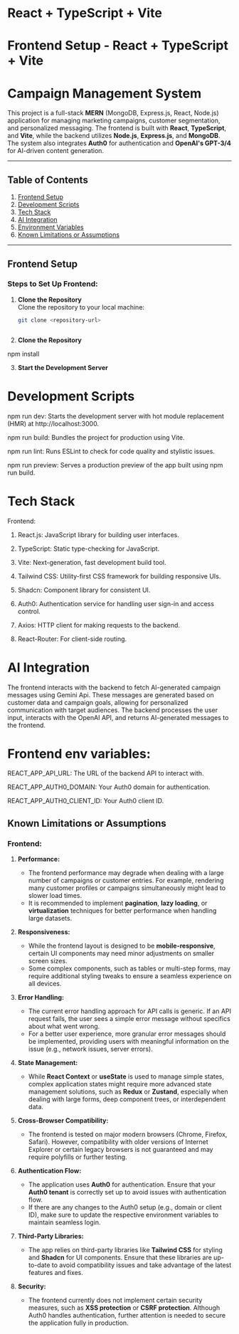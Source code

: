 # React + TypeScript + Vite

# Frontend Setup - React + TypeScript + Vite


# Campaign Management System

This project is a full-stack **MERN** (MongoDB, Express.js, React, Node.js) application for managing marketing campaigns, customer segmentation, and personalized messaging. The frontend is built with **React**, **TypeScript**, and **Vite**, while the backend utilizes **Node.js**, **Express.js**, and **MongoDB**. The system also integrates **Auth0** for authentication and **OpenAI's GPT-3/4** for AI-driven content generation.

---

## Table of Contents

1. [Frontend Setup](#frontend-setup)
2. [Development Scripts](#development-scripts)
3. [Tech Stack](#tech-stack)
4. [AI Integration](#ai-integration)
5. [Environment Variables](#environment-variables)
6. [Known Limitations or Assumptions](#known-limitations-or-assumptions)


---

## Frontend Setup

### Steps to Set Up Frontend:
1. **Clone the Repository**  
   Clone the repository to your local machine:
   ```bash
   git clone <repository-url>



2. **Clone the Repository** 

npm install

3. **Start the Development Server** 




# Development Scripts
npm run dev: Starts the development server with hot module replacement (HMR) at http://localhost:3000.

npm run build: Bundles the project for production using Vite.

npm run lint: Runs ESLint to check for code quality and stylistic issues.

npm run preview: Serves a production preview of the app built using npm run build.


# Tech Stack
Frontend:
1. React.js: JavaScript library for building user interfaces.

2. TypeScript: Static type-checking for JavaScript.

3. Vite: Next-generation, fast development build tool.

4. Tailwind CSS: Utility-first CSS framework for building responsive UIs.

5. Shadcn: Component library for consistent UI.

6. Auth0: Authentication service for handling user sign-in and access control.

7. Axios: HTTP client for making requests to the backend.

8. React-Router: For client-side routing.



# AI Integration
The frontend interacts with the backend to fetch AI-generated campaign messages using Gemini Api. These messages are generated based on customer data and campaign goals, allowing for personalized communication with target audiences. The backend processes the user input, interacts with the OpenAI API, and returns AI-generated messages to the frontend.



# Frontend env variables:
REACT_APP_API_URL: The URL of the backend API to interact with.

REACT_APP_AUTH0_DOMAIN: Your Auth0 domain for authentication.

REACT_APP_AUTH0_CLIENT_ID: Your Auth0 client ID.



## Known Limitations or Assumptions

### Frontend:
1. **Performance:**
   - The frontend performance may degrade when dealing with a large number of campaigns or customer entries. For example, rendering many customer profiles or campaigns simultaneously might lead to slower load times.
   - It is recommended to implement **pagination**, **lazy loading**, or **virtualization** techniques for better performance when handling large datasets.

2. **Responsiveness:**
   - While the frontend layout is designed to be **mobile-responsive**, certain UI components may need minor adjustments on smaller screen sizes.
   - Some complex components, such as tables or multi-step forms, may require additional styling tweaks to ensure a seamless experience on all devices.

3. **Error Handling:**
   - The current error handling approach for API calls is generic. If an API request fails, the user sees a simple error message without specifics about what went wrong.
   - For a better user experience, more granular error messages should be implemented, providing users with meaningful information on the issue (e.g., network issues, server errors).

4. **State Management:**
   - While **React Context** or **useState** is used to manage simple states, complex application states might require more advanced state management solutions, such as **Redux** or **Zustand**, especially when dealing with large forms, deep component trees, or interdependent data.

5. **Cross-Browser Compatibility:**
   - The frontend is tested on major modern browsers (Chrome, Firefox, Safari). However, compatibility with older versions of Internet Explorer or certain legacy browsers is not guaranteed and may require polyfills or further testing.

6. **Authentication Flow:**
   - The application uses **Auth0** for authentication. Ensure that your **Auth0 tenant** is correctly set up to avoid issues with authentication flow.
   - If there are any changes to the Auth0 setup (e.g., domain or client ID), make sure to update the respective environment variables to maintain seamless login.

7. **Third-Party Libraries:**
   - The app relies on third-party libraries like **Tailwind CSS** for styling and **Shadcn** for UI components. Ensure that these libraries are up-to-date to avoid compatibility issues and take advantage of the latest features and fixes.

8. **Security:**
   - The frontend currently does not implement certain security measures, such as **XSS protection** or **CSRF protection**. Although Auth0 handles authentication, further attention is needed to secure the application fully in production.
